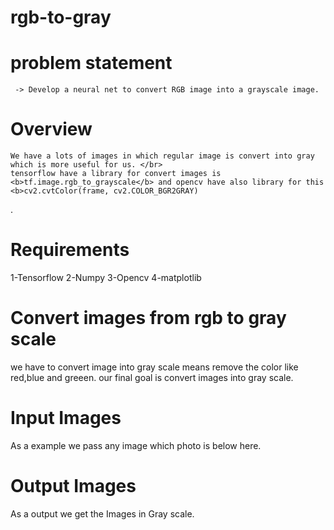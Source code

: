 # rgb-to-gray

# problem statement
     -> Develop a neural net to convert RGB image into a grayscale image.
     
# Overview

    We have a lots of images in which regular image is convert into gray which is more useful for us. </br>
    tensorflow have a library for convert images is <b>tf.image.rgb_to_grayscale</b> and opencv have also library for this <b>cv2.cvtColor(frame, cv2.COLOR_BGR2GRAY)
</b>.

# Requirements

1-Tensorflow
2-Numpy
3-Opencv
4-matplotlib

# Convert images from rgb to gray scale
  
  we have to convert image into gray scale means remove the color like red,blue and greeen. our final goal is convert images into gray scale.
  
# Input Images
   
   As a example we pass any image which photo is below here.
   
# Output Images
   As a output we get the Images in Gray scale.
   
   
